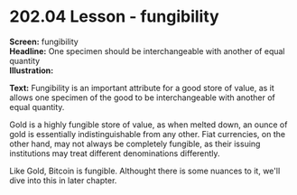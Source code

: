 # 202.04 Lesson - fungibility

**Screen:** fungibility\
**Headline:** One specimen should be interchangeable with another of equal quantity\
**Illustration:**

**Text:** Fungibility is an important attribute for a good store of value, as it allows one specimen of the good to be interchangeable with another of equal quantity.&#x20;

Gold is a highly fungible store of value, as when melted down, an ounce of gold is essentially indistinguishable from any other. Fiat currencies, on the other hand, may not always be completely fungible, as their issuing institutions may treat different denominations differently.&#x20;

Like Gold, Bitcoin is fungible. Althought there is some nuances to it, we'll dive into this in later chapter.
